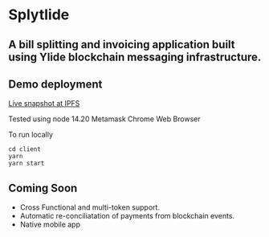 # Splytlide

## A bill splitting and invoicing application built using Ylide blockchain messaging infrastructure.

## Demo deployment
[Live snapshot at IPFS](https://tomato-obliged-mink-573.mypinata.cloud/ipfs/QmTEq3TFVz4YBM6eV87FdNNp5HDXPwVX8nCmKhZmZfqDBn/)


Tested using node 14.20
Metamask 
Chrome Web Browser

To run locally
```
cd client
yarn
yarn start
```

## Coming Soon
* Cross Functional and multi-token support.
* Automatic re-conciliatation of payments from blockchain events.
* Native mobile app